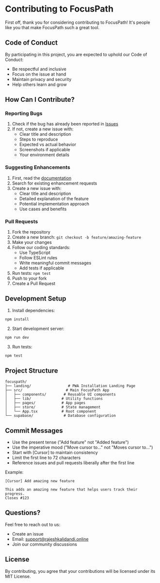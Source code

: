# Contributing to FocusPath

First off, thank you for considering contributing to FocusPath! It's people like you that make FocusPath such a great tool.

## Code of Conduct

By participating in this project, you are expected to uphold our Code of Conduct:

- Be respectful and inclusive
- Focus on the issue at hand
- Maintain privacy and security
- Help others learn and grow

## How Can I Contribute?

### Reporting Bugs

1. Check if the bug has already been reported in [Issues](https://github.com/RajeshKalidandi/focuspath/issues)
2. If not, create a new issue with:
   - Clear title and description
   - Steps to reproduce
   - Expected vs actual behavior
   - Screenshots if applicable
   - Your environment details

### Suggesting Enhancements

1. First, read the [documentation](README.md)
2. Search for existing enhancement requests
3. Create a new issue with:
   - Clear title and description
   - Detailed explanation of the feature
   - Potential implementation approach
   - Use cases and benefits

### Pull Requests

1. Fork the repository
2. Create a new branch: `git checkout -b feature/amazing-feature`
3. Make your changes
4. Follow our coding standards:
   - Use TypeScript
   - Follow ESLint rules
   - Write meaningful commit messages
   - Add tests if applicable
5. Run tests: `npm test`
6. Push to your fork
7. Create a Pull Request

## Development Setup

1. Install dependencies:
```bash
npm install
```

2. Start development server:
```bash
npm run dev
```

3. Run tests:
```bash
npm test
```

## Project Structure

```
focuspath/
├── landing/                 # PWA Installation Landing Page
├── src/                    # Main FocusPath App
│   ├── components/        # Reusable UI components
│   ├── lib/              # Utility functions
│   ├── pages/            # App pages
│   ├── store/            # State management
│   └── App.tsx           # Root component
└── supabase/              # Database configuration
```

## Commit Messages

- Use the present tense ("Add feature" not "Added feature")
- Use the imperative mood ("Move cursor to..." not "Moves cursor to...")
- Start with [Cursor] to maintain consistency
- Limit the first line to 72 characters
- Reference issues and pull requests liberally after the first line

Example:
```
[Cursor] Add amazing new feature

This adds an amazing new feature that helps users track their progress.
Closes #123
```

## Questions?

Feel free to reach out to us:
- Create an issue
- Email: support@rajeshkalidandi.online
- Join our community discussions

## License

By contributing, you agree that your contributions will be licensed under its MIT License. 